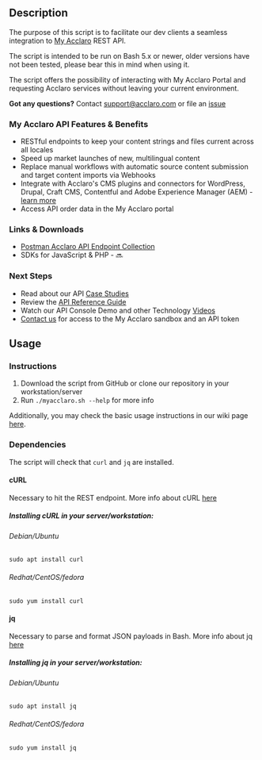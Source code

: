 ## Description
The purpose of this script is to facilitate our dev clients a seamless integration to [My Acclaro](https://www.acclaro.com/our-technology-platform/client-portal/) REST API.

The script is intended to be run on Bash 5.x or newer, older versions have not been tested, please bear this in mind when using it.

The script offers the possibility of interacting with My Acclaro Portal and requesting Acclaro services without leaving your current environment.

**Got any questions?** Contact support@acclaro.com or file an [issue](https://github.com/AcclaroInc/AcclaroAPI-Toolkits-Bash/issues/new)

### My Acclaro API Features & Benefits
* RESTful endpoints to keep your content strings and files current across all locales
* Speed up market launches of new, multilingual content
* Replace manual workflows with automatic source content submission and target content imports via Webhooks
* Integrate with Acclaro's CMS plugins and connectors for WordPress, Drupal, Craft CMS, Contentful and Adobe Experience Manager (AEM)  - [learn more](https://www.acclaro.com/our-technology-platform/cms-connectors/)
* Access API order data in the My Acclaro portal
### Links & Downloads
* [Postman Acclaro API Endpoint Collection](https://documenter.getpostman.com/view/1843079/TzRUBT5g)
* SDKs for JavaScript & PHP - :soon:
### Next Steps
* Read about our API [Case Studies](https://developers.acclaro.com/developers/devhub-case-studies)
* Review the [API Reference Guide](https://developers.acclaro.com/developers/apireference-restful)
* Watch our API Console Demo and other Technology [Videos](https://developers.acclaro.com/developers/devhub-videos)
* [Contact us](https://www.acclaro.com/solutions/content-connection-request/) for access to the My Acclaro sandbox and an API token

## Usage
### Instructions
1. Download the script from GitHub or clone our repository in your workstation/server
2. Run `./myacclaro.sh --help` for more info

Additionally, you may check the basic usage instructions in our wiki page [here](https://github.com/AcclaroInc/AcclaroAPI-Toolkits-Bash/wiki).

### Dependencies
The script will check that `curl` and `jq` are installed. 
#### cURL
Necessary to hit the REST endpoint. More info about cURL [here](https://curl.se/)

##### Installing cURL in your server/workstation:

###### Debian/Ubuntu
```sudo apt install curl```
###### Redhat/CentOS/fedora 
```sudo yum install curl```

#### jq
Necessary to parse and format JSON payloads in Bash. More info about jq [here](https://stedolan.github.io/jq/)

##### Installing jq in your server/workstation:

###### Debian/Ubuntu
```sudo apt install jq```
###### Redhat/CentOS/fedora 
```sudo yum install jq```
